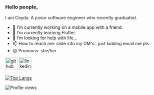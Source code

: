 ### Hello people,
I am Ceyda. A junior software engineer who recently graduated.

- 🔭 I’m currently working on a mobile app with a friend. 
- 🌱 I’m currently learning Flutter. 
- 🤔 I’m looking for help with life... 
- 📫 How to reach me: slide into my DM's.. just kidding email me pls 
- 😄 Pronouns: she/her 


[<img src='https://cdn.jsdelivr.net/npm/simple-icons@3.0.1/icons/github.svg' alt='github' height='40'>](https://github.com/cduzgec)  [<img src='https://cdn.jsdelivr.net/npm/simple-icons@3.0.1/icons/linkedin.svg' alt='linkedin' height='40'>](https://www.linkedin.com/in/cduzgec/)  

[![Top Langs](https://github-readme-stats.vercel.app/api/top-langs/?username=cduzgec)](https://github.com/anuraghazra/github-readme-stats)

![Profile views](https://gpvc.arturio.dev/cduzgec)  
